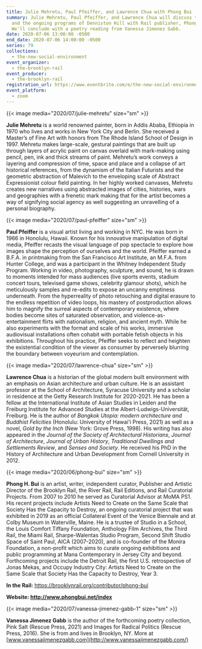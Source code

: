 ```yaml
---
title: Julie Mehretu, Paul Pfeiffer, and Lawrence Chua with Phong Bui
summary: Julie Mehretu, Paul Pfeiffer, and Lawrence Chua will discuss their work
  and the ongoing programs of Denniston Hill with Rail publisher, Phong Bui.
  We'll conclude with a poetry reading from Vanessa Jimenez Gabb.
date: 2020-07-06 13:00:00 -0500
end_date: 2020-07-06 14:00:00 -0500
series: 79
collections:
  - the-new-social-environment
event_organizer:
  - the-brooklyn-rail
event_producer:
  - the-brooklyn-rail
registration_url: https://www.eventbrite.com/e/the-new-social-environment-79-julie-mehretu-paul-pfeiffer-lawrence-chau-tickets-112030654704
event_platform:
  - zoom
---
```

{{< image media="2020/07/julie-mehretu" size="sm" >}}

**Julie Mehretu** is a world renowned painter, born in Addis Ababa, Ethiopia in 1970 who lives and works in New York City and Berlin. She received a Master’s of Fine Art with honors from The Rhode Island School of Design in 1997. Mehretu makes large-scale, gestural paintings that are built up through layers of acrylic paint on canvas overlaid with mark-making using pencil, pen, ink and thick streams of paint. Mehretu’s work conveys a layering and compression of time, space and place and a collapse of art historical references, from the dynamism of the Italian Futurists and the geometric abstraction of Malevich to the enveloping scale of Abstract Expressionist colour field painting. In her highly worked canvases, Mehretu creates new narratives using abstracted images of cities, histories, wars and geographies with a frenetic mark making that for the artist becomes a way of signifying social agency as well suggesting an unravelling of a personal biography.

{{< image media="2020/07/paul-pfeiffer" size="sm" >}}

**Paul Pfeiffer** is a visual artist living and working in NYC. He was born in 1966 in Honolulu, Hawaii. Known for his innovative manipulation of digital media, Pfeiffer recasts the visual language of pop spectacle to explore how images shape the perception of ourselves and the world. Pfeiffer earned a B.F.A. in printmaking from the San Francisco Art Institute, an M.F.A. from Hunter College, and was a participant in the Whitney Independent Study Program. Working in video, photography, sculpture, and sound, he is drawn to moments intended for mass audiences (live sports events, stadium concert tours, televised game shows, celebrity glamour shots), which he meticulously samples and re-edits to expose an uncanny emptiness underneath. From the hyperreality of photo retouching and digital erasure to the endless repetition of video loops, his mastery of postproduction allows him to magnify the surreal aspects of contemporary existence, where bodies become sites of saturated observation, and violence-as-entertainment flirts with nationalism, religion, and ancient myth. While he also experiments with the format and scale of his works, immersive audiovisual installations often cohabit with portable fetish objects in his exhibitions. Throughout his practice, Pfeiffer seeks to reflect and heighten the existential condition of the viewer as consumer by perversely blurring the boundary between voyeurism and contemplation.

{{< image media="2020/07/lawrence-chua" size="sm" >}}

**Lawrence Chua** is a historian of the global modern built environment with an emphasis on Asian architecture and urban culture. He is an assistant professor at the School of Architecture, Syracuse University and a scholar in residence at the Getty Research Institute for 2020-2021. He has been a fellow at the International Institute of Asian Studies in Leiden and the Freiburg Institute for Advanced Studies at the Albert-Ludwigs-Universität, Freiburg. He is the author of *Bangkok Utopia: modern architecture and Buddhist Felicities* (Honolulu: University of Hawai'i Press, 2021) as well as a novel, *Gold by the Inch* (New York: Grove Press, 1998). His writing has also appeared in the *Journal of the Society of Architectural Historians*, *Journal of Architecture*, *Journal of Urban History*, *Traditional Dwellings and Settlements Review*, and *Senses and Society*. He received his PhD in the History of Architecture and Urban Development from Cornell University in 2012.

{{< image media="2020/06/phong-bui" size="sm" >}}

**Phong H. Bui** is an artist, writer, independent curator, Publisher and Artistic Director of the Brooklyn Rail, the River Rail, Rail Editions, and Rail Curatorial Projects. From 2007 to 2010 he served as Curatorial Advisor at MoMA PS1. His recent projects include Artists Need to Create on the Same Scale that Society Has the Capacity to Destroy, an ongoing curatorial project that was exhibited in 2019 as an official Collateral Event of the Venice Biennale and at Colby Museum in Waterville, Maine. He is a trustee of Studio in a School, the Louis Comfort Tiffany Foundation, Anthology Film Archives, the Third Rail, the Miami Rail, Sharpe-Walentas Studio Program, Second Shift Studio Space of Saint Paul, AICA (2007-2020), and is co-founder of the Monira Foundation, a non-profit which aims to curate ongoing exhibitions and public programming at Mana Contemporary in Jersey City and beyond. Forthcoming projects include the Detroit Rail, the first U.S. retrospective of Jonas Mekas, and Occupy Industry City: Artists Need to Create on the Same Scale that Society Has the Capacity to Destroy, Year 3.

**In the Rail:** <https://brooklynrail.org/contributor/phong-bui>

**Website: <http://www.phongbui.net/index>**

{{< image media="2020/07/vanessa-jimenez-gabb-1" size="sm" >}}

**Vanessa Jimenez Gabb** is the author of the forthcoming poetry collection, Pink Salt (Rescue Press, 2021) and Images for Radical Politics (Rescue Press, 2016). She is from and lives in Brooklyn, NY. More at [www.vanessajimenezgabb.com](http://www.vanessajimenezgabb.com/)
